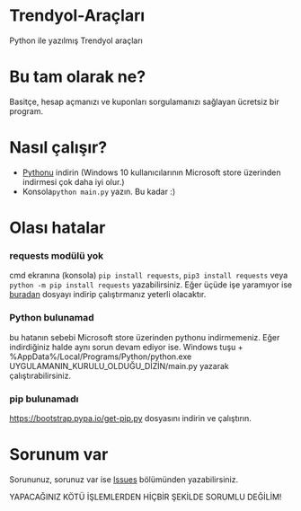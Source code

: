 # Trendyol-Araçları
Python ile yazılmış Trendyol araçları

# Bu tam olarak ne?
Basitçe, hesap açmanızı ve kuponları sorgulamanızı sağlayan ücretsiz bir program.



# Nasıl çalışır?

- [Pythonu] indirin (Windows 10 kullanıcılarının Microsoft store üzerinden indirmesi çok daha iyi olur.)
- Konsola``python main.py`` yazın. Bu kadar :)

# Olası hatalar
### requests modülü yok 
cmd ekranına (konsola) ``pip install requests``, ``pip3 install requests`` veya ``python -m pip install requests`` yazabilirsiniz. Eğer üçüde işe yaramıyor ise [buradan] dosyayı indirip çalıştırmanız yeterli olacaktır.
### Python bulunamad
bu hatanın sebebi Microsoft store üzerinden pythonu indirmemeniz. Eğer indirdiğiniz halde aynı sorun devam ediyor ise. Windows tuşu + %AppData%/Local/Programs/Python/python.exe UYGULAMANIN_KURULU_OLDUĞU_DİZİN/main.py yazarak çalıştırabilirsiniz.
### pip bulunamadı
https://bootstrap.pypa.io/get-pip.py dosyasını indirin ve çalıştırın.


# Sorunum var
Sorununuz, sorunuz var ise [Issues] bölümünden yazabilirsiniz.

[Issues]: https://github.com/Andromeda606/Trendyol-Account-Generator/issues
[Pythonu]: https://www.python.org/downloads/
[buradan]: https://files.pythonhosted.org/packages/29/c1/24814557f1d22c56d50280771a17307e6bf87b70727d975fd6b2ce6b014a/requests-2.25.1-py2.py3-none-any.whl
YAPACAĞINIZ KÖTÜ İŞLEMLERDEN HİÇBİR ŞEKİLDE SORUMLU DEĞİLİM!
